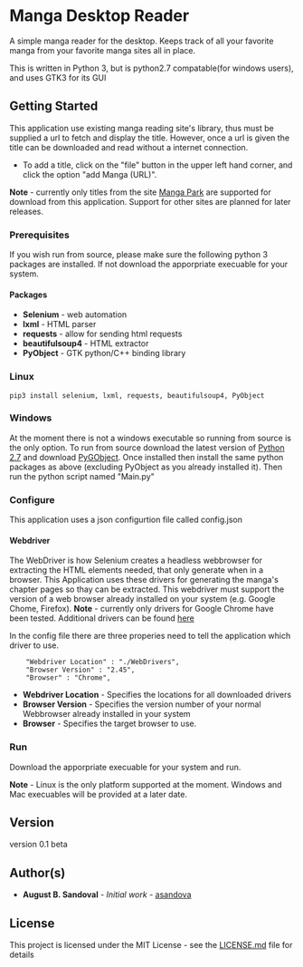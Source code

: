 # Manga Desktop Reader

A simple manga reader for the desktop. Keeps track of all your favorite manga from your favorite manga sites all in place.

This is written in Python 3, but is python2.7 compatable(for windows users), and uses GTK3 for its GUI

## Getting Started

This application use existing manga reading site's library, thus must be supplied a url to fetch and display the title. However, once a url is given the title can be downloaded and read without a internet connection.

* To add a title, click on the "file" button in the upper left hand corner, and click the option "add Manga (URL)".

**Note** - currently only titles from the site [Manga Park](https://mangapark.net) are supported for download from this application. Support for other sites are planned for later releases.

### Prerequisites

If you wish run from source, please make sure the following python 3 packages are installed. If not download the apporpriate execuable for your system.

#### Packages
* **Selenium** - web automation
* **lxml** - HTML parser
* **requests** - allow for sending html requests
* **beautifulsoup4** - HTML extractor
* **PyObject** - GTK python/C++ binding library

### Linux
```
pip3 install selenium, lxml, requests, beautifulsoup4, PyObject
```
### Windows

At the moment there is not a windows executable so running from source is the only option. To run from source download the latest version of [Python 2.7](https://www.python.org/downloads/) and download [PyGObject](https://sourceforge.net/projects/pygobjectwin32/).
Once installed then install the same python packages as above (excluding PyObject as you already installed it). Then run the python script named "Main.py"

### Configure
This application uses a json configurtion file called config.json

#### Webdriver
The WebDriver is how Selenium creates a headless webbrowser for extracting the HTML elements needed, that only generate when in a browser. This Application uses these drivers for generating the manga's chapter pages so thay can be extracted. 
This webdriver must support the version of a web browser already installed on your system (e.g. Google Chome, Firefox).
**Note** - currently only drivers for Google Chrome have been tested.
Additional drivers can be found [here](https://selenium.dev/downloads/)

In the config file there are three properies need to tell the application which driver to use.
```
    "Webdriver Location" : "./WebDrivers",
    "Browser Version" : "2.45",
    "Browser" : "Chrome",
```
* **Webdriver Location** - Specifies the locations for all downloaded drivers
* **Browser Version** - Specifies the version number of your normal Webbrowser already installed in your system
* **Browser** - Specifies the target browser to use.

### Run
Download the apporpriate execuable for your system and run.

**Note** - Linux is the only platform supported at the moment. Windows and Mac execuables will be provided at a later date.

## Version

version 0.1 beta

## Author(s)

* **August B. Sandoval** - *Initial work* - [asandova](https://gitlab.com/asandova)

## License

This project is licensed under the MIT License - see the [LICENSE.md](LICENSE.md) file for details
